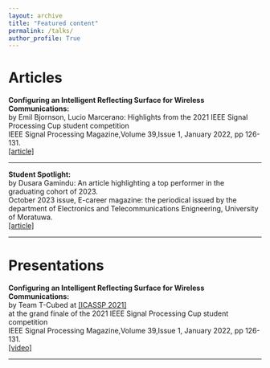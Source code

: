 ```yaml
---
layout: archive
title: "Featured content"
permalink: /talks/
author_profile: True
---
```


<!-- You can also find my articles on my <a href="https://scholar.google.com/citations?user=JAq7DWcAAAAJ&hl=en">Google Scholar profile</a>. -->

# Articles

<div>
<b> Configuring an Intelligent Reflecting Surface for Wireless Communications: </b> <br />
by Emil Bjornson, Lucio Marcerano: Highlights from the 2021 IEEE Signal Processing Cup student competition <br />
IEEE Signal Processing Magazine,Volume 39,Issue 1, January 2022, pp 126-131. <br />
<a href="https://ieeexplore.ieee.org/document/9664611">[article]</a> <br />
</div>
<hr>

<div>
<b> Student Spotlight: </b> <br />
by Dusara Gamindu: An article highlighting a top performer in the graduating cohort of 2023. <br />
October 2023 issue, E-career magazine: the periodical issued by the department of Electronics and Telecommunications Enigneering, University of Moratuwa. <br />
<a href="https://ent.uom.lk/e-carrier-magazine/">[article]</a> <br />
</div>
<hr>

# Presentations
<b> Configuring an Intelligent Reflecting Surface for Wireless Communications: </b> <br />
by Team T-Cubed at <a href="https://www.2021.ieeeicassp.org/2021.ieeeicassp.org/index.html">[ICASSP 2021]</a> <br />
at the grand finale of the 2021 IEEE Signal Processing Cup student competition <br />
IEEE Signal Processing Magazine,Volume 39,Issue 1, January 2022, pp 126-131. <br />
<a href="https://www.youtube.com/watch?v=oB2V-RE2qoI&list=PLTv48TzNRhaIs9JZ1RqxTVdBjCMUYGdki&index=5&t=93s">[video]</a> <br />
</div>
<hr>

